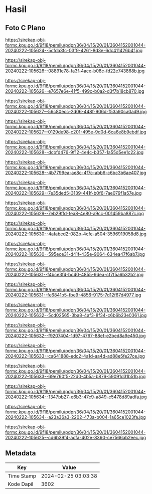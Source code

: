 # Hasil

## Foto C Plano

https://sirekap-obj-formc.kpu.go.id/9f18/pemilu/pdpr/36/04/15/20/01/3604152001044-20240222-105624--5cfda3fc-03f9-4261-8d3e-6dc411426b4f.jpg

https://sirekap-obj-formc.kpu.go.id/9f18/pemilu/pdpr/36/04/15/20/01/3604152001044-20240222-105626--08891e78-fa3f-4ace-b08c-fd22e743868b.jpg

https://sirekap-obj-formc.kpu.go.id/9f18/pemilu/pdpr/36/04/15/20/01/3604152001044-20240222-105626--e7657e6e-41f5-499c-b0a2-d3f7b18cb870.jpg

https://sirekap-obj-formc.kpu.go.id/9f18/pemilu/pdpr/36/04/15/20/01/3604152001044-20240222-105627--56c80ecc-2d06-448f-906d-f53a90ca0ad9.jpg

https://sirekap-obj-formc.kpu.go.id/9f18/pemilu/pdpr/36/04/15/20/01/3604152001044-20240222-105627--0129de98-c201-495e-9d0d-6ca6e8b9ebdf.jpg

https://sirekap-obj-formc.kpu.go.id/9f18/pemilu/pdpr/36/04/15/20/01/3604152001044-20240222-105628--dcbfd476-9f12-4e4c-b357-1a55d5ee1c22.jpg

https://sirekap-obj-formc.kpu.go.id/9f18/pemilu/pdpr/36/04/15/20/01/3604152001044-20240222-105628--4b7799ea-ae8c-4f7c-abb6-c6bc3b6ae407.jpg

https://sirekap-obj-formc.kpu.go.id/9f18/pemilu/pdpr/36/04/15/20/01/3604152001044-20240222-105629--7e35ded5-3139-441f-b0f6-7ae079f1a57e.jpg

https://sirekap-obj-formc.kpu.go.id/9f18/pemilu/pdpr/36/04/15/20/01/3604152001044-20240222-105629--7eb29ffd-fea8-4e80-a9cc-001459ba887c.jpg

https://sirekap-obj-formc.kpu.go.id/9f18/pemilu/pdpr/36/04/15/20/01/3604152001044-20240222-105630--4afabed2-082b-4cfe-a504-3596919058d8.jpg

https://sirekap-obj-formc.kpu.go.id/9f18/pemilu/pdpr/36/04/15/20/01/3604152001044-20240222-105630--595ece31-d41f-435e-9064-634ea47f6ab7.jpg

https://sirekap-obj-formc.kpu.go.id/9f18/pemilu/pdpr/36/04/15/20/01/3604152001044-20240222-105631--f4bce3f4-bc40-4855-9dea-cf7f5a6b32b2.jpg

https://sirekap-obj-formc.kpu.go.id/9f18/pemilu/pdpr/36/04/15/20/01/3604152001044-20240222-105631--fe6841b5-fbe9-4856-9175-7d12f67d4977.jpg

https://sirekap-obj-formc.kpu.go.id/9f18/pemilu/pdpr/36/04/15/20/01/3604152001044-20240222-105632--5cd02565-3ba8-4af3-8f34-c6b6b23e0361.jpg

https://sirekap-obj-formc.kpu.go.id/9f18/pemilu/pdpr/36/04/15/20/01/3604152001044-20240222-105632--f9207404-1d97-4767-88ef-e2bed8a9e450.jpg

https://sirekap-obj-formc.kpu.go.id/9f18/pemilu/pdpr/36/04/15/20/01/3604152001044-20240222-105633--ca641888-edc2-4a1d-aa4d-ad88e5fe27ce.jpg

https://sirekap-obj-formc.kpu.go.id/9f18/pemilu/pdpr/36/04/15/20/01/3604152001044-20240222-105633--69e760f5-22d0-4b5a-b876-59091d31b51b.jpg

https://sirekap-obj-formc.kpu.go.id/9f18/pemilu/pdpr/36/04/15/20/01/3604152001044-20240222-105634--1347bb27-e6b3-47c9-a849-c5478d89adfa.jpg

https://sirekap-obj-formc.kpu.go.id/9f18/pemilu/pdpr/36/04/15/20/01/3604152001044-20240222-105634--a23a36a3-2202-473a-b004-1a65ce1023fa.jpg

https://sirekap-obj-formc.kpu.go.id/9f18/pemilu/pdpr/36/04/15/20/01/3604152001044-20240222-105625--cd6b39f4-acfa-402e-8360-ce7566ab2eec.jpg


## Metadata

| Key        | Value               |
| ---------- | ------------------- |
| Time Stamp | 2024-02-25 03:03:38 |
| Kode Dapil | 3602                |



